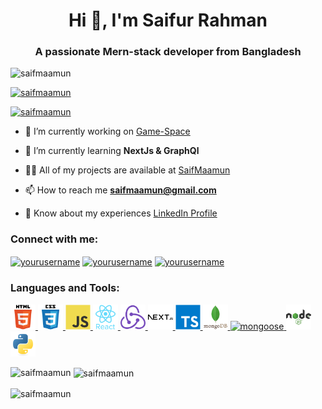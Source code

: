 

<h1 align="center">Hi 👋, I'm Saifur Rahman</h1>
<h3 align="center">A passionate Mern-stack developer from Bangladesh</h3>

<p align="left"> <img src="https://komarev.com/ghpvc/?username=saifmaamun&label=Profile%20views&color=0e75b6&style=flat" alt="saifmaamun" /> </p>

<p align="left"> <a href="https://github.com/ryo-ma/github-profile-trophy"><img src="https://github-profile-trophy.vercel.app/?username=saifmaamun" alt="saifmaamun" /></a> </p>

<p align="left"> <a href="https://x.com/imsaifmaamun" target="blank"><img src="https://img.shields.io/twitter/follow/saifmaamun?logo=twitter&style=for-the-badge" alt="saifmaamun" /></a> </p>

- 🔭 I’m currently working on [Game-Space](https://github.com/saifmaamun/game-space)

- 🌱 I’m currently learning **NextJs & GraphQl**

- 👨‍💻 All of my projects are available at [SaifMaamun](https://saif-maamun-portfolio-6f77a5.netlify.app/)

- 📫 How to reach me **saifmaamun@gmail.com**

- 📄 Know about my experiences [LinkedIn Profile](https://www.linkedin.com/in/saif-maamun-720a33216/)


<h3 align="left">Connect with me:</h3>
<p align="left">
<a href="https://x.com/imsaifmaamun" target="blank"><img align="center" src="https://raw.githubusercontent.com/rahuldkjain/github-profile-readme-generator/master/src/images/icons/Social/twitter.svg" alt="yourusername" height="30" width="40" /></a>
<a href="https://linkedin.com/in/yourusername" target="blank"><img align="center" src="https://raw.githubusercontent.com/rahuldkjain/github-profile-readme-generator/master/src/images/icons/Social/linked-in-alt.svg" alt="yourusername" height="30" width="40" /></a>
<a href="https://www.instagram.com/desprdo/" target="blank"><img align="center" src="https://raw.githubusercontent.com/rahuldkjain/github-profile-readme-generator/master/src/images/icons/Social/instagram.svg" alt="yourusername" height="30" width="40" /></a>
</p>

<h3 align="left">Languages and Tools:</h3>
<p align="left"> 
<a href="https://www.w3.org/html/" target="_blank"> <img src="https://raw.githubusercontent.com/devicons/devicon/master/icons/html5/html5-original-wordmark.svg" alt="html5" width="40" height="40"/> </a> 
<a href="https://www.w3schools.com/css/" target="_blank"> <img src="https://raw.githubusercontent.com/devicons/devicon/master/icons/css3/css3-original-wordmark.svg" alt="css3" width="40" height="40"/> </a> 
<a href="https://developer.mozilla.org/en-US/docs/Web/JavaScript" target="_blank"> <img src="https://raw.githubusercontent.com/devicons/devicon/master/icons/javascript/javascript-original.svg" alt="javascript" width="40" height="40"/> </a> 
<a href="https://reactjs.org/" target="_blank"> <img src="https://raw.githubusercontent.com/devicons/devicon/master/icons/react/react-original-wordmark.svg" alt="react" width="40" height="40"/> </a> 
<a href="https://redux.js.org" target="_blank"> <img src="https://raw.githubusercontent.com/devicons/devicon/master/icons/redux/redux-original.svg" alt="redux" width="40" height="40"/> </a>
<a href="https://nextjs.org/" target="_blank"> <img src="https://raw.githubusercontent.com/devicons/devicon/master/icons/nextjs/nextjs-original-wordmark.svg" alt="nextjs" width="40" height="40"/> </a>
<a href="https://www.typescriptlang.org/" target="_blank"> <img src="https://raw.githubusercontent.com/devicons/devicon/master/icons/typescript/typescript-original.svg" alt="typescript" width="40" height="40"/> </a> 
<a href="https://www.mongodb.com/" target="_blank"> <img src="https://raw.githubusercontent.com/devicons/devicon/master/icons/mongodb/mongodb-original-wordmark.svg" alt="mongodb" width="40" height="40"/> </a> 
<a href="https://mongoosejs.com/" target="_blank"> <img src="https://avatars.githubusercontent.com/u/7552965?s=200&v=4" alt="mongoose" width="40" height="40"/> </a> 
<a href="https://nodejs.org" target="_blank"> <img src="https://raw.githubusercontent.com/devicons/devicon/master/icons/nodejs/nodejs-original-wordmark.svg" alt="nodejs" width="40" height="40"/> </a> 
<a href="https://www.python.org" target="_blank"> <img src="https://raw.githubusercontent.com/devicons/devicon/master/icons/python/python-original.svg" alt="python" width="40" height="40"/> </a> 
</p>

<p><img align="left" src="https://github-readme-stats.vercel.app/api/top-langs?username=saifmaamun&show_icons=true&locale=en&layout=compact" alt="saifmaamun" /></p>

<p>&nbsp;<img align="center" src="https://github-readme-stats.vercel.app/api?username=saifmaamun&show_icons=true&locale=en" alt="saifmaamun" /></p>

<p><img align="center" src="https://github-readme-streak-stats.herokuapp.com/?user=saifmaamun&" alt="saifmaamun" /></p>
